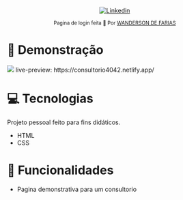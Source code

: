 
 
<p align="center">	
   <a href="https://www.linkedin.com/in/wanderson-farias-ba9a90215/">
      <img alt="Linkedin" src="https://img.shields.io/badge/-Linkedin-5965e0?style=flat&logo=Linkedin&logoColor=white" />
   </a>
</p>


<div align="center">
  <sub>Pagina de login feita 💜  Por
    <a href="https://github.com/wandersondefariasprogramador/">WANDERSON DE FARIAS</a>       
  </sub>
</div>


# :eyes: Demonstração
 <img src="/assets/20220318_194347.gif">
 live-preview: https://consultorio4042.netlify.app/

# :computer: Tecnologias
Projeto pessoal feito para fins didáticos. 

* HTML
* CSS
   
     

# :rocket: Funcionalidades

* Pagina demonstrativa para um consultorio
